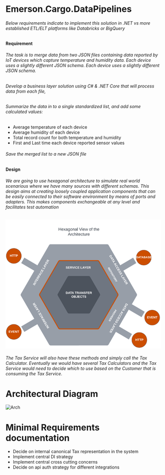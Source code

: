 # Emerson.Cargo.DataPipelines

###### Below requirements indicate to implement this solution in .NET vs more established ETL/ELT platforms like Databricks or BigQuery

**Requirement**
###### The task is to merge data from two JSON files containing data reported by IoT devices which capture temperature and humidity data. Each device uses a slightly different JSON schema. Each device uses a slightly different JSON schema.
###### Develop a business layer solution using C# & .NET Core that will process data from each file,
###### Summarize the data in to a single standardized list, and add some calculated values:
* Average temperature of each device
* Average humidity of each device
* Total record count for both temperature and humidity
* First and Last time each device reported sensor values
###### Save the merged list to a new JSON file

**Design**
###### We are going to use hexagonal architecture to simulate real world scenarious where we have many sources with different schemas. This design aims at creating loosely coupled application components that can be easily connected to their software environment by means of ports and adapters. This makes components exchangeable at any level and facilitates test automation
![Hexagonal Architecture](doc/hex-arc.png)
###### The Tax Service will also have these methods and simply call the Tax Calculator.  Eventually we would have several Tax Calculators and the Tax Service would need to decide which to use based on the Customer that is consuming the Tax Service. 

# Architectural Diagram
![Arch](InternationalMarket.Services.Architecture.png)

# Minimal Requirements documentation
* Decide on internal canonical Tax representation in the system
* Implement central DI strategy
* Implement central cross cutting concerns
* Decide on api auth strategy for different integrations